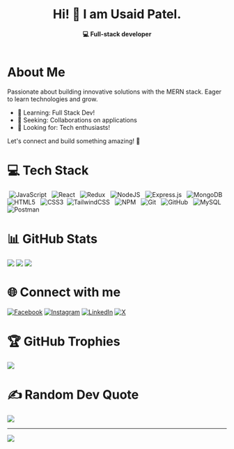 <div align="center">
  <h1>Hi! 👋 I am Usaid Patel.</h1>
</div>

<div align="center">
  <b>💻 Full-stack developer</b>
</div>

<br>

# About Me

Passionate about building innovative solutions with the MERN stack. Eager to learn technologies and grow.

- 🌱 Learning: Full Stack Dev!
- 👯 Seeking: Collaborations on applications
- 🤝 Looking for: Tech enthusiasts!

Let's connect and build something amazing! 🚀

# 💻 Tech Stack

&nbsp;![JavaScript](https://img.shields.io/badge/javascript-%23323330.svg?style=flat&logo=javascript&logoColor=%23F7DF1E)
&nbsp; ![React](https://img.shields.io/badge/react-%2320232a.svg?style=flat&logo=react&logoColor=%2361DAFB)
&nbsp; ![Redux](https://img.shields.io/badge/redux-%23593d88.svg?style=flat&logo=redux&logoColor=white)
&nbsp; ![NodeJS](https://img.shields.io/badge/node.js-6DA55F?style=flat&logo=node.js&logoColor=white)
&nbsp; ![Express.js](https://img.shields.io/badge/express.js-%23404d59.svg?style=flat&logo=express&logoColor=%2361DAFB)
&nbsp; ![MongoDB](https://img.shields.io/badge/MongoDB-%234ea94b.svg?style=flat&logo=mongodb&logoColor=white)
&nbsp; ![HTML5](https://img.shields.io/badge/html5-%23E34F26.svg?style=flat&logo=html5&logoColor=white)
&nbsp; ![CSS3](https://img.shields.io/badge/css3-%231572B6.svg?style=flat&logo=css3&logoColor=white)
&nbsp;![TailwindCSS](https://img.shields.io/badge/tailwindcss-%2338B2AC.svg?style=flat&logo=tailwind-css&logoColor=white)
&nbsp; ![NPM](https://img.shields.io/badge/NPM-%23CB3837.svg?style=flat&logo=npm&logoColor=white)
&nbsp; ![Git](https://img.shields.io/badge/git-%23F05033.svg?style=flat&logo=git&logoColor=white)
&nbsp; ![GitHub](https://img.shields.io/badge/github-%23121011.svg?style=flat&logo=github&logoColor=white)
&nbsp; ![MySQL](https://img.shields.io/badge/mysql-4479A1.svg?style=flat&logo=mysql&logoColor=white)
&nbsp; ![Postman](https://img.shields.io/badge/Postman-FF6C37?style=flat&logo=postman&logoColor=white)

# 📊 GitHub Stats

![](https://github-readme-stats.vercel.app/api?username=usaidp&theme=dark&hide_border=false&include_all_commits=false&count_private=false)
![](https://github-readme-streak-stats.herokuapp.com/?user=usaidp&theme=dark&hide_border=false)
![](https://github-readme-stats.vercel.app/api/top-langs/?username=usaidp&theme=dark&hide_border=false&include_all_commits=false&count_private=false&layout=compact)

# 🌐 Connect with me

[![Facebook](https://img.shields.io/badge/Facebook-%231877F2.svg?logo=Facebook&logoColor=white)](https://facebook.com/usaid.patel.9)
[![Instagram](https://img.shields.io/badge/Instagram-%23E4405F.svg?logo=Instagram&logoColor=white)](https://instagram.com/usaidpatel)
[![LinkedIn](https://img.shields.io/badge/LinkedIn-%230077B5.svg?logo=linkedin&logoColor=white)](https://www.linkedin.com/in/usaid-patel-45b486156/)
[![X](https://img.shields.io/badge/X-black.svg?logo=X&logoColor=white)](https://x.com/@Usaidpatel77925)

# 🏆 GitHub Trophies

![](https://github-profile-trophy.vercel.app/?username=usaidp&theme=radical&no-frame=false&no-bg=true&margin-w=4)

# ✍️ Random Dev Quote

![](https://quotes-github-readme.vercel.app/api?type=horizontal&theme=radical)

---

[![](https://visitcount.itsvg.in/api?id=usaidp&icon=0&color=0)](https://visitcount.itsvg.in)
